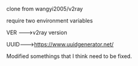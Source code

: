 clone from wangyi2005/v2ray 

require two environment variables

VER --->v2ray version

UUID--->https://www.uuidgenerator.net/

Modified somethings that I think need to be fixed.
